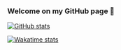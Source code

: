 ### Welcome on my GitHub page 👋

[![GitHub stats](https://github-readme-stats.vercel.app/api?username=JeuFore&show_icons=true&count_private=true&bg_color=DEG,2B86C5,784BA0,FF3CAC&title_color=FFFFFF&text_color=DCDCDC&hide_border=true&icon_color=f1c232&custom_title=JeuFore%20Github%20Stats)](https://github.com/JeuFore/github-readme-stats)

[![Wakatime stats](https://github-readme-stats.vercel.app/api/wakatime?username=jeufore)](https://github.com/JeuFore/github-readme-stats)
